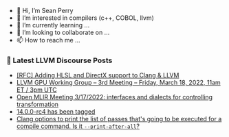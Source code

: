 - 👋 Hi, I’m Sean Perry
- 👀 I’m interested in compilers (c++, COBOL, llvm)
- 🌱 I’m currently learning ...
- 💞️ I’m looking to collaborate on ...
- 📫 How to reach me ...

<!---
s66perry/s66perry is a ✨ special ✨ repository because its `README.md` (this file) appears on your GitHub profile.
You can click the Preview link to take a look at your changes.
--->
### 📕 Latest LLVM Discourse Posts

<!-- DISCOURSE-LLVM:START -->
- [[RFC] Adding HLSL and DirectX support to Clang &amp; LLVM](https://discourse.llvm.org/t/rfc-adding-hlsl-and-directx-support-to-clang-llvm/60783?page=2#post_23)
- [LLVM GPU Working Group – 3rd Meeting – Friday, March 18, 2022, 11am ET / 3pm UTC](https://discourse.llvm.org/t/llvm-gpu-working-group-3rd-meeting-friday-march-18-2022-11am-et-3pm-utc/60964#post_2)
- [Open MLIR Meeting 3/17/2022: interfaces and dialects for controlling transformation](https://discourse.llvm.org/t/open-mlir-meeting-3-17-2022-interfaces-and-dialects-for-controlling-transformation/61003#post_2)
- [14.0.0-rc4 has been tagged](https://discourse.llvm.org/t/14-0-0-rc4-has-been-tagged/60897#post_16)
- [Clang options to print the list of passes that&#39;s going to be executed for a compile command. Is it `--print-after-all`?](https://discourse.llvm.org/t/clang-options-to-print-the-list-of-passes-thats-going-to-be-executed-for-a-compile-command-is-it-print-after-all/61032#post_2)
<!-- DISCOURSE-LLVM:END -->

